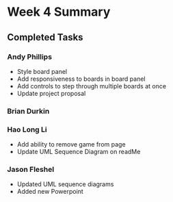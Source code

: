 # Week 4 Summary

## Completed Tasks

### Andy Phillips
* Style board panel
* Add responsiveness to boards in board panel
* Add controls to step through multiple boards at once
* Update project proposal

### Brian Durkin

### Hao Long Li
* Add ability to remove game from page
* Update UML Sequence Diagram on readMe

### Jason Fleshel
* Updated UML sequence diagrams
* Added new Powerpoint